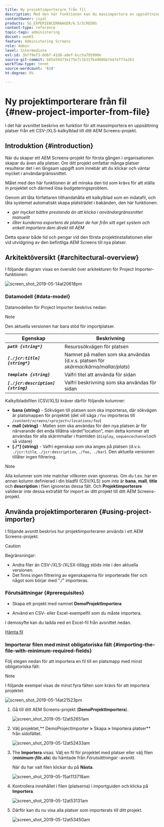 ```yaml
---
title: Ny projektimporterare från fil
description: Med den här funktionen kan du massimportera en uppsättning platser från ett CSV-/XLS-kalkylblad till ditt AEM Screens-projekt.
contentOwner: jsyal
products: SG_EXPERIENCEMANAGER/6.5/SCREENS
content-type: reference
topic-tags: administering
docset: aem65
feature: Administering Screens
role: Admin
level: Intermediate
exl-id: 3bff9ef3-0d6f-41d8-a8ef-bcc5a795990e
source-git-commit: b65e59473e175e7c1b31fba900bb7e47eff3a263
workflow-type: tm+mt
source-wordcount: '619'
ht-degree: 0%

---
```


# Ny projektimporterare från fil {#new-project-importer-from-file}

I det här avsnittet beskrivs en funktion för att massimportera en uppsättning platser från ett CSV-/XLS-kalkylblad till ditt AEM Screens-projekt.

## Introduktion {#introduction}

När du skapar ett AEM Screens-projekt för första gången i organisationen skapar du även alla platser. Om ditt projekt omfattar många platser resulterar det i en långsam uppgift som innebär att du klickar och väntar mycket i användargränssnittet.

Målet med den här funktionen är att minska den tid som krävs för att ställa in projektet och därmed lösa budgeteringsproblem.

Genom att låta författaren tillhandahålla ett kalkylblad som en indatafil, och låta systemet automatiskt skapa platsträdet i bakänden, den här funktionen:

* *ger mycket bättre prestanda än att klicka i användargränssnittet manuellt*
* *låter kunderna exportera de platser de har från sitt eget system och enkelt importera dem direkt till AEM*

Detta sparar både tid och pengar vid den första projektinstallationen eller vid utvidgning av den befintliga AEM Screens till nya platser.

## Arkitektöversikt {#architectural-overview}

I följande diagram visas en översikt över arkitekturen för Project Importer-funktionen:

![screen_shot_2019-05-14at20618pm](assets/screen_shot_2019-05-14at20618pm.png)

### Datamodell {#data-model}

Datamodellen för Project Importer beskrivs nedan:

>[!NOTE]
>
>Den aktuella versionen har bara stöd för importplatser.

| **Egenskap** | **Beskrivning** |
|---|---|
| ***`path {string*}`*** | Resurssökvägen för platsen |
| ***`[./jcr:title] {string*}`*** | Namnet på mallen som ska användas (d.v.s. platsen för *skärmar/kärna/mallar/plats*) |
| ***`template {string}`*** | Valfri titel att använda för sidan |
| ***`[./jcr:description] {string}`*** | Valfri beskrivning som ska användas för sidan |

Kalkylbladsfilen (CSV/XLS) kräver därför följande kolumner:

* **bana {string}** - Sökvägen till platsen som ska importeras, där sökvägen är platsmappen för projektet (det vill säga *`/foo`* importeras till *`/content/screens/<project>/locations/foo`*)
* **mall {string}** - Mallen som ska användas för den nya platsen är för närvarande det enda tillåtna värdet&quot;location&quot;, men detta kommer att användas för alla skärmmallar i framtiden (`display`, `sequencechannel`och så vidare)
* **[./*] {string}** - Valfri egenskap som ska anges på platsen (d.v.s. `./jcr:title`, `./jcr:description`, `./foo, ./bar`). Den aktuella versionen tillåter ingen filtrering.

>[!NOTE]
>
>Alla kolumner som inte matchar villkoren ovan ignoreras. Om du t.ex. har en annan kolumn definierad i din bladfil (CSV/XLS) som inte är **bana**, **mall**, **title** och **description** i filen ignoreras dessa fält. Och **Projektimporterare** validerar inte dessa extrafält för import av ditt projekt till ditt AEM Screens-projekt.

## Använda projektimporteraren {#using-project-importer}

I följande avsnitt beskrivs hur projektimporteraren används i ett AEM Screens-projekt.

>[!CAUTION]
>
>Begränsningar:
>
>* Andra filer än CSV-/XLS-/XLSX-tillägg stöds inte i den aktuella versionen.
>* Det finns ingen filtrering av egenskaperna för importerade filer och något som börjar med &quot;./&quot; importeras.
>

### Förutsättningar {#prerequisites}

* Skapa ett projekt med namnet **DemoProjektImportera**

* Använd en CSV- eller Excel-exempelfil som du måste importera.

I demosyfte kan du ladda ned en Excel-fil från avsnittet nedan.

[Hämta fil](assets/minimal-file.xls)

### Importerar filen med minst obligatoriska fält {#importing-the-file-with-minimum-required-fields}

Följ stegen nedan för att importera en fil till en platsmapp med minst obligatoriska fält:

>[!NOTE]
>
>I följande exempel visas de minst fyra fälten som krävs för att importera projektet:

![screen_shot_2019-05-14at21523pm](assets/screen_shot_2019-05-14at21523pm.png)

1. Gå till ditt AEM Screens-projekt (**DemoProjektImportera**).

   ![screen_shot_2019-05-12at52651am](assets/screen_shot_2019-05-12at52651am.png)

1. Välj projektet,** DemoProjectImporter **>** Skapa **>** Importera platser** från sidofältet.

   ![screen_shot_2019-05-12at52433am](assets/screen_shot_2019-05-12at52433am.png)

1. The **Importera** visas. Välj en fil för projektet med platser eller välj filen (***minimum-file.xls***) du hämtade från *Förutsättningar* -avsnitt.

   När du har valt filen klickar du på **Nästa**.

   ![screen_shot_2019-05-15at113718am](assets/screen_shot_2019-05-15at113718am.png)

1. Kontrollera innehållet i filen (platserna) i importguiden och klicka på **Importera**.

   ![screen_shot_2019-05-12at53131am](assets/screen_shot_2019-05-12at53131am.png)

1. Därför kan du nu visa alla platser som importerats till ditt projekt.

   ![screen_shot_2019-05-12at53450am](assets/screen_shot_2019-05-12at53450am.png)
